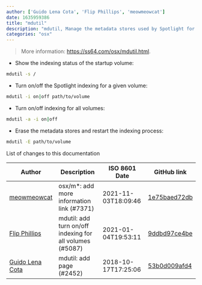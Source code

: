 ```yaml
---
author: ['Guido Lena Cota', 'Flip Phillips', 'meowmeowcat']
date: 1635959386
title: "mdutil"
description: "mdutil, Manage the metadata stores used by Spotlight for indexing."
categories: "osx"
---
```

> More information: <https://ss64.com/osx/mdutil.html>.

- Show the indexing status of the startup volume:

```bash
mdutil -s /
```

- Turn on/off the Spotlight indexing for a given volume:

```bash
mdutil -i on|off path/to/volume
```

- Turn on/off indexing for all volumes:

```bash
mdutil -a -i on|off
```

- Erase the metadata stores and restart the indexing process:

```bash
mdutil -E path/to/volume
```
List of changes to this documentation


Author | Description | ISO 8601 Date | GitHub link
------|-----|-----|-----
[meowmeowcat](mailto:meowmeowcat1211@gmail.com) | osx/m*: add more information link (#7371) | 2021-11-03T18:09:46 | [1e75baed72db](https://github.com/tldr-pages/tldr/commit/1e75baed72db8bc67f7edfc001cd572f755beba5)
[Flip Phillips](mailto:flip.phillips@rit.edu) | mdutil: add turn on/off indexing for all volumes (#5087) | 2021-01-04T19:53:11 | [9ddbd97ce4be](https://github.com/tldr-pages/tldr/commit/9ddbd97ce4befb24fa0cb3de61e22776e2c04650)
[Guido Lena Cota](mailto:guido.lenacota@gmail.com) | mdutil: add page (#2452) | 2018-10-17T17:25:06 | [53b0d009afd4](https://github.com/tldr-pages/tldr/commit/53b0d009afd48813d01ee63b08e1efc8131c32fa)

